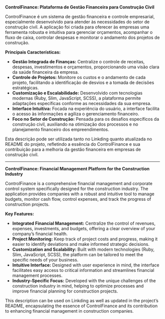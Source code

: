**ControlFinance: Plataforma de Gestão Financeira para Construção Civil**

ControlFinance é um sistema de gestão financeira e controle empresarial, especialmente desenvolvido para atender às necessidades do setor de construção civil. A aplicação foi criada para oferecer às empresas uma ferramenta robusta e intuitiva para gerenciar orçamentos, acompanhar o fluxo de caixa, controlar despesas e monitorar o andamento dos projetos de construção.

**Principais Características:**

- **Gestão Integrada de Finanças:** Centralize o controle de receitas, despesas, investimentos e orçamentos, proporcionando uma visão clara da saúde financeira da empresa.
- **Controle de Projetos:** Monitore os custos e o andamento de cada projeto, facilitando a identificação de desvios e a tomada de decisões estratégicas.
- **Customização e Escalabilidade:** Desenvolvido com tecnologias modernas (Ruby, Slim, JavaScript, SCSS), a plataforma permite adaptações específicas conforme as necessidades da sua empresa.
- **Interface Intuitiva:** Focada na experiência do usuário, a interface facilita o acesso às informações e agiliza o gerenciamento financeiro.
- **Foco no Setor de Construção:** Pensada para os desafios específicos da construção civil, auxiliando na otimização dos processos e no planejamento financeiro dos empreendimentos.

Esta descrição pode ser utilizada tanto no Linkding quanto atualizada no README do projeto, refletindo a essência do ControlFinance e sua contribuição para a melhoria da gestão financeira em empresas de construção civil.

---------------------------------------------------------------

**ControlFinance: Financial Management Platform for the Construction Industry**

ControlFinance is a comprehensive financial management and corporate control system specifically designed for the construction industry. The application provides companies with a robust and intuitive tool to manage budgets, monitor cash flow, control expenses, and track the progress of construction projects.

**Key Features:**

- **Integrated Financial Management:** Centralize the control of revenues, expenses, investments, and budgets, offering a clear overview of your company’s financial health.
- **Project Monitoring:** Keep track of project costs and progress, making it easier to identify deviations and make informed strategic decisions.
- **Customization and Scalability:** Built with modern technologies (Ruby, Slim, JavaScript, SCSS), the platform can be tailored to meet the specific needs of your business.
- **Intuitive Interface:** Designed with user experience in mind, the interface facilitates easy access to critical information and streamlines financial management processes.
- **Industry-Specific Focus:** Developed with the unique challenges of the construction industry in mind, helping to optimize processes and improve financial planning for construction projects.

This description can be used on Linkding as well as updated in the project’s README, encapsulating the essence of ControlFinance and its contribution to enhancing financial management in construction companies.
